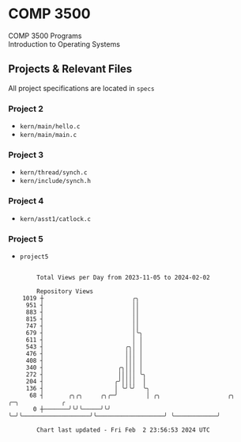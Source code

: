 # COMP 3500
COMP 3500 Programs  
Introduction to Operating Systems  
## Projects & Relevant Files
All project specifications are located in `specs`
### Project 2
- `kern/main/hello.c`
- `kern/main/main.c`
### Project 3
- `kern/thread/synch.c`
- `kern/include/synch.h`
### Project 4
- `kern/asst1/catlock.c`
### Project 5
- `project5`

```

        Total Views per Day from 2023-11-05 to 2024-02-02

        Repository Views
    1019 ┼                         ╭╮
     951 ┤                         ││
     883 ┤                         ││
     815 ┤                         ││
     747 ┤                         ││
     679 ┤                         │╰╮
     611 ┤                         │ │
     543 ┤                       ╭╮│ │
     476 ┤                       │││ │
     408 ┤                       │││ │
     340 ┤                     ╭╮│││ │
     272 ┤                     │││││ ╰╮
     204 ┤                    ╭╯││││  │
     136 ┤                    │ ╰╯╰╯  ╰╮
      68 ┤       ╭╮╭╮     ╭╮╭─╯        │ ╭╮                   ╭╮                   ╭─╮            ╭
       0 ┼───────╯╰╯╰─────╯╰╯          ╰─╯╰───────────────────╯╰───────────────────╯ ╰────────────╯

        Chart last updated - Fri Feb  2 23:56:53 2024 UTC
        
```
